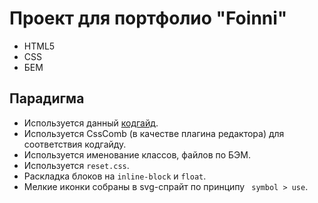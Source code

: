 # Проект для портфолио "Foinni"
- HTML5
- CSS
- БЕМ

## Парадигма

- Используется данный [кодгайд](http://html-academy.ru/codeguide/).
- Используется CssComb (в качестве плагина редактора) для соответствия кодгайду.
- Используется именование классов, файлов по БЭМ.
- Используется `reset.css`.
- Раскладка блоков на `inline-block` и  `float`.
- Мелкие иконки собраны в svg-спрайт по принципу ` symbol > use`.

